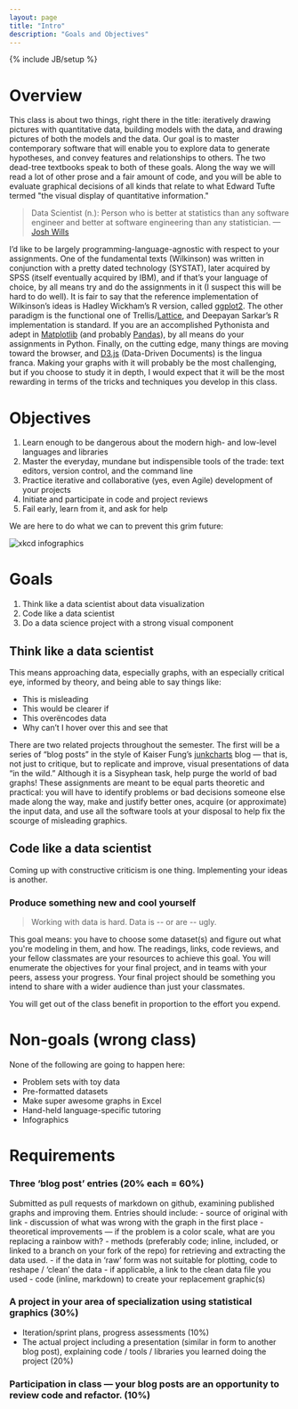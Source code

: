 ```yaml
---
layout: page
title: "Intro"
description: "Goals and Objectives"
---
```

{% include JB/setup %}
    
# Overview
This class is about two things, right there in the title: iteratively drawing pictures with quantitative data, building models with the data, and drawing pictures of both the models and the data. Our goal is to master contemporary software that will enable you to explore data to generate hypotheses, and convey features and relationships to others. The two dead-tree textbooks speak to both of these goals. Along the way we will read a lot of other prose and a fair amount of code, and you will be able to evaluate graphical decisions of all kinds that relate to what Edward Tufte termed "the visual display of quantitative information."

>Data Scientist (n.): Person who is better at statistics than any software engineer and better at software engineering than any statistician.
> —[Josh Wills](https://twitter.com/josh_wills/status/198093512149958656)

I’d like to be largely programming-language-agnostic with respect to your assignments. One of the fundamental texts (Wilkinson) was written in conjunction with a pretty dated technology (SYSTAT), later acquired by SPSS (itself eventually acquired by IBM), and if that’s your language of choice, by all means try and do the assignments in it (I suspect this will be hard to do well). It is fair to say that the reference implementation of Wilkinson’s ideas is Hadley Wickham’s R version, called [ggplot2](http://ggplot2.org). The other paradigm is the functional one of Trellis/[Lattice](http://lmdvr.r-forge.r-project.org/figures/figures.html), and Deepayan Sarkar’s R implementation is standard. If you are an accomplished Pythonista and adept in [Matplotlib](http://matplotlib.org) (and probably [Pandas](http://pandas.pydata.org)), by all means do your assignments in Python. Finally, on the cutting edge, many things are moving toward the browser, and [D3.js](http://d3js.org) (Data-Driven Documents) is the lingua franca. Making your graphs with it will probably be the most challenging, but if you choose to study it in depth, I would expect that it will be the most rewarding in terms of the tricks and techniques you develop in this class.

# Objectives #

1. Learn enough to be dangerous about the modern high- and low-level languages and libraries
1. Master the everyday, mundane but indispensible tools of the trade: text editors, version control, and the command line
1. Practice iterative and collaborative (yes, even Agile) development of your projects
1. Initiate and participate in code and project reviews
1. Fail early, learn from it, and ask for help

We are here to do what we can to prevent this grim future:

![xkcd infographics](http://imgs.xkcd.com/comics/tall_infographics.png)

# Goals #

1. Think like a data scientist about data visualization
1. Code like a data scientist
1. Do a data science project with a strong visual component

## Think like a data scientist ##

This means approaching data, especially graphs, with an especially critical eye, informed by theory, and being able to say things like:

- This is misleading
- This would be clearer if
- This overëncodes data
- Why can’t I hover over this and see that

There are two related projects throughout the semester. The first will be a series of “blog posts” in the style of Kaiser Fung’s [junkcharts](http://junkcharts.typepad.com) blog — that is, not just to critique, but to replicate and improve, visual presentations of data “in the wild.” Although it is a  Sisyphean task, help purge the world of bad graphs! These assignments are meant to be equal parts theoretic and practical: you will have to identify problems or bad decisions someone else made along the way, make and justify better ones, acquire (or approximate) the input data, and use all the software tools at your disposal to help fix the scourge of misleading graphics.

## Code like a data scientist ##

Coming up with constructive criticism is one thing. Implementing your ideas is another. 

### Produce something new and cool yourself ###

>Working with data is hard. Data is -- or are -- ugly.

This goal means: you have to choose some dataset(s) and figure out what you're modeling in them, and how. The readings, links, code reviews, and your fellow classmates are your resources to achieve this goal. You will enumerate the objectives for your final project, and in teams with your peers, assess your progress. Your final project should be something you intend to share with a wider audience than just your classmates. 

You will get out of the class benefit in proportion to the effort you expend. 

# Non-goals (wrong class) #

None of the following are going to happen here:

- Problem sets with toy data
- Pre-formatted datasets
- Make super awesome graphs in Excel
- Hand-held language-specific tutoring
- Infographics

# Requirements

### Three ‘blog post’ entries (20% each = 60%)
  Submitted as pull requests of markdown on github, examining published graphs and improving them. Entries should include:
     - source of original with link
     - discussion of what was wrong with the graph in the first place
     - theoretical improvements — if the problem is a color scale, what are you replacing a rainbow with?
     - methods (preferably code; inline, included, or linked to a branch on your fork of the repo) for retrieving and extracting the data used.
     - if the data in ‘raw’ form was not suitable for plotting, code to reshape / ‘clean’ the data
     - if applicable, a link to the clean data file you used
     - code (inline, markdown) to create your replacement graphic(s)
### A project in your area of specialization using statistical graphics (30%)
   - Iteration/sprint plans, progress assessments (10%)
   - The actual project including a presentation (similar in form to another blog post), explaining code / tools / libraries you learned doing the project (20%)
### Participation in class — your blog posts are an opportunity to review code and refactor. (10%)

